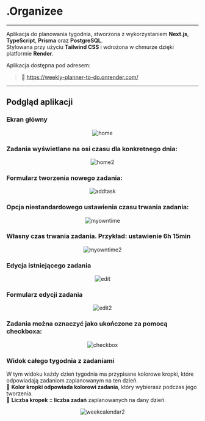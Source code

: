 # .Organizee

---

Aplikacja do planowania tygodnia, stworzona z wykorzystaniem **Next.js**, **TypeScript**, **Prisma** oraz **PostgreSQL**.  
Stylowana przy użyciu **Tailwind CSS** i wdrożona w chmurze dzięki platformie **Render**.


Aplikacja dostępna pod adresem:

> 🔗 https://weekly-planner-to-do.onrender.com/

---

## Podgląd aplikacji



### Ekran główny
<p align="center">
  <img src="./screenshots/home.png" alt="home" />
</p>

### Zadania wyświetlane na osi czasu dla konkretnego dnia:  
<p align="center">
  <img src="./screenshots/home2.png" alt="home2" />
</p>

### Formularz tworzenia nowego zadania:  
<p align="center">
  <img src="./screenshots/addtask.png" alt="addtask" />
</p>

### Opcja niestandardowego ustawienia czasu trwania zadania:  
<p align="center">
  <img src="./screenshots/myowntime.png" alt="myowntime" />
</p>

### Własny czas trwania zadania. Przykład: ustawienie 6h 15min
<p align="center">
  <img src="./screenshots/myowntime2.png" alt="myowntime2" />
</p>

### Edycja istniejącego zadania
<p align="center">
  <img src="./screenshots/edit.png" alt="edit" />
</p>

### Formularz edycji zadania
<p align="center">
  <img src="./screenshots/edit2.png" alt="edit2" />
</p>

### Zadania można oznaczyć jako ukończone za pomocą checkboxa:  
<p align="center">
  <img src="./screenshots/checkbox.png" alt="checkbox" />
</p>

### Widok całego tygodnia z zadaniami

W tym widoku każdy dzień tygodnia ma przypisane kolorowe kropki, które odpowiadają zadaniom zaplanowanym na ten dzień.  
🔸 **Kolor kropki odpowiada kolorowi zadania**, który wybierasz podczas jego tworzenia.  
🔸 **Liczba kropek = liczba zadań** zaplanowanych na dany dzień.

<p align="center">
  <img src="./screenshots/weekcalendar2.png" alt="weekcalendar2" />
</p>

